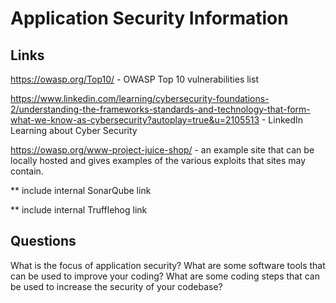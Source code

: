 ﻿# Application Security Information

## Links

https://owasp.org/Top10/ - OWASP Top 10 vulnerabilities list

https://www.linkedin.com/learning/cybersecurity-foundations-2/understanding-the-frameworks-standards-and-technology-that-form-what-we-know-as-cybersecurity?autoplay=true&u=2105513 - LinkedIn Learning about Cyber Security

https://owasp.org/www-project-juice-shop/ -  an example site that can be locally hosted and gives examples of the various exploits that sites may contain.

** include internal SonarQube link

** include internal Trufflehog link 

## Questions

What is the focus of application security?
What are some software tools that can be used to improve your coding?
What are some coding steps that can be used to increase the security of your codebase?